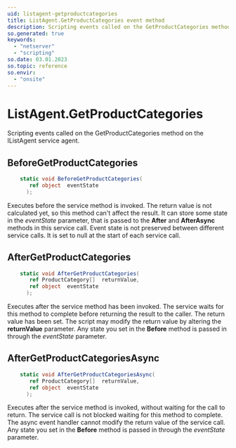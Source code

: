 ```yaml
---
uid: listagent-getproductcategories
title: ListAgent.GetProductCategories event method
description: Scripting events called on the GetProductCategories method on the ListAgent service agent.
so.generated: true
keywords:
  - "netserver"
  - "scripting"
so.date: 03.01.2023
so.topic: reference
so.envir:
  - "onsite"
---
```

# ListAgent.GetProductCategories

Scripting events called on the <see cref='M:SuperOffice.CRM.Services.IListAgent.GetProductCategories'>GetProductCategories</see> method on the <see cref='IListAgent'>IListAgent</see>  service agent.

## BeforeGetProductCategories
```cs
    static void BeforeGetProductCategories(
       ref object  eventState
      );
```
Executes before the service method is invoked.
The return value is not calculated yet, so this method can't affect the result.
It can store some state in the *eventState* parameter, that is passed to the **After** and **AfterAsync** methods in this service call.
Event state is not preserved between different service calls. It is set to null at the start of each service call.
## AfterGetProductCategories
```cs
    static void AfterGetProductCategories(
       ref ProductCategory[]  returnValue,
       ref object  eventState
      );
```
Executes after the service method has been invoked. The service waits for this method to complete before returning the result to the caller.
The return value has been set. The script may modify the return value by altering the **returnValue** parameter.
Any state you set in the **Before** method is passed in through the *eventState* parameter.
## AfterGetProductCategoriesAsync
```cs
    static void AfterGetProductCategoriesAsync(
       ref ProductCategory[]  returnValue,
       ref object  eventState
      );
```
Executes after the service method is invoked, without waiting for the call to return.
The service call is not blocked waiting for this method to complete.
The async event handler cannot modify the return value of the service call.
Any state you set in the **Before** method is passed in through the *eventState* parameter.

